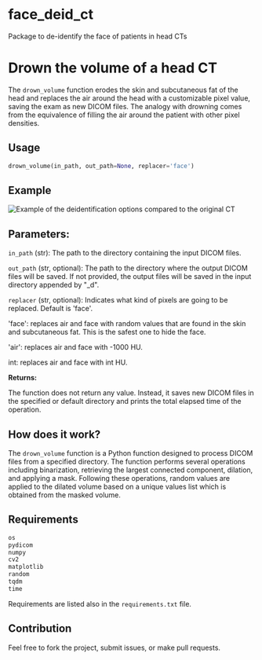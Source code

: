 # face_deid_ct
Package to de-identify the face of patients in head CTs


# Drown the volume of a head CT

The `drown_volume` function erodes the skin and subcutaneous fat of the head and replaces the air around the head with a customizable pixel value, saving the exam as new DICOM files. The analogy with drowning comes from the equivalence of filling the air around the patient with other pixel densities.

## Usage

```python
drown_volume(in_path, out_path=None, replacer='face')
```

## Example

![Example of the deidentification options compared to the original CT](https://github.com/kitamura-felipe/face_deid_ct/blob/main/face_deid_ct.jpg?raw=true)

## Parameters:

`in_path` (str): The path to the directory containing the input DICOM files.

`out_path` (str, optional): The path to the directory where the output DICOM files will be saved. If not provided, the output files will be saved in the input directory appended by "_d".

`replacer` (str, optional): Indicates what kind of pixels are going to be replaced. Default is 'face'.

'face': replaces air and face with random values that are found in the skin and subcutaneous fat. This is the safest one to hide the face.

'air': replaces air and face with -1000 HU.

int: replaces air and face with int HU.

**Returns:**

The function does not return any value. Instead, it saves new DICOM files in the specified or default directory and prints the total elapsed time of the operation.

## How does it work?

The `drown_volume` function is a Python function designed to process DICOM files from a specified directory. The function performs several operations including binarization, retrieving the largest connected component, dilation, and applying a mask. Following these operations, random values are applied to the dilated volume based on a unique values list which is obtained from the masked volume.

## Requirements
```python
os
pydicom
numpy
cv2
matplotlib
random
tqdm
time
```

Requirements are listed also in the `requirements.txt` file.

## Contribution
Feel free to fork the project, submit issues, or make pull requests.


